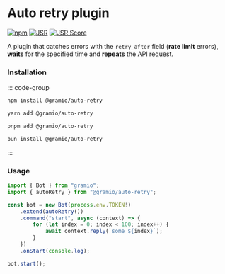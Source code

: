 # Auto retry plugin

[![npm](https://img.shields.io/npm/v/@gramio/auto-retry?logo=npm&style=flat&labelColor=000&color=3b82f6)](https://www.npmjs.org/package/@gramio/auto-retry)
[![JSR](https://jsr.io/badges/@gramio/auto-retry)](https://jsr.io/@gramio/auto-retry)
[![JSR Score](https://jsr.io/badges/@gramio/auto-retry/score)](https://jsr.io/@gramio/auto-retry)

A plugin that catches errors with the `retry_after` field (**rate limit** errors), **waits** for the specified time and **repeats** the API request.

### Installation

::: code-group

```bash [npm]
npm install @gramio/auto-retry
```

```bash [yarn]
yarn add @gramio/auto-retry
```

```bash [pnpm]
pnpm add @gramio/auto-retry
```

```bash [bun]
bun install @gramio/auto-retry
```

:::

### Usage

```ts
import { Bot } from "gramio";
import { autoRetry } from "@gramio/auto-retry";

const bot = new Bot(process.env.TOKEN!)
    .extend(autoRetry())
    .command("start", async (context) => {
        for (let index = 0; index < 100; index++) {
            await context.reply(`some ${index}`);
        }
    })
    .onStart(console.log);

bot.start();
```
